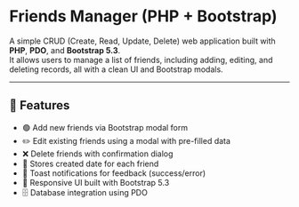 # Friends Manager (PHP + Bootstrap)

A simple CRUD (Create, Read, Update, Delete) web application built with **PHP**, **PDO**, and **Bootstrap 5.3**.  
It allows users to manage a list of friends, including adding, editing, and deleting records, all with a clean UI and Bootstrap modals.

---

## 🚀 Features

- 🟢 Add new friends via Bootstrap modal form
- ✏️ Edit existing friends using a modal with pre-filled data
- ❌ Delete friends with confirmation dialog
- 📅 Stores created date for each friend
- 🔔 Toast notifications for feedback (success/error)
- 📱 Responsive UI built with Bootstrap 5.3
- 🗄️ Database integration using PDO